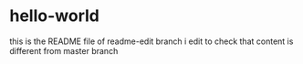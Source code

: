 # hello-world
this is the README file of readme-edit branch
i edit to check that content is different from master branch
